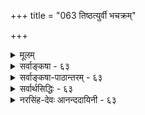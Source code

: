 +++
title = "063 तिष्ठत्युर्वी भचक्रम्"

+++
<details><summary>मूलम्</summary>

तिष्ठत्युर्वी भचक्रं पवनरयवशाद्भ्राम्यतीत्युक्तमाप्तैर्भ्रान्तैः कॢप्तं त्रिलोकीभ्रमणमिह तथा मेदिनीभ्रान्तिपातौ ।  
तद्भ्रान्तौ प्राक्प्रतीचोः प्रसजति पतने पत्रिणोस्तारतम्यं पाते गुर्व्यास्तु तस्याः प्रलघु दिवि समुत्क्षिप्तमेनां न यायात् ॥ ६३ ॥
</details>

<details><summary>सर्वाङ्कषा - ६३</summary>

पृथिवीतत्त्वनिरूपणप्रसक्त्या पृथिवीगोलमधिकृत्य, पुराणोक्तमनुवदति - तिष्ठतीत्यादि । **उर्वी** = भूमिः **तिष्ठति** = स्थिरा एकत्र तिष्ठति । **भचक्रम्** = ग्रहतारानक्षत्रादिगणः **पवनरयवशात्** = मरुद्वेगवशात् **भ्राम्यति** = परिभ्रमते इति आप्तैः पुराणकारैः उक्तम् । भ्रान्तैः कैश्चित् **इह** = एतद्विषये **त्रिलोकीभ्रमणम्** = त्रैलोक्याः : भ्रमणम् **क्लृप्तम्** = कल्पितम् । तथा **मेदिनीभ्रान्तिपातावपि** = आर्यभटादिसंमतः भूभ्रमणवादः, जैनोक्तः भूपतनवादश्च भ्रान्तैः क्लृप्तौ । भूभ्रमणपक्षे दोषं प्रदर्शयति - तद्भान्तावित्यादि । **तद्भ्रान्तौ** = भुवः भ्रमणे **पत्रिणोः** = पक्षिणोः **प्राक्प्रतीच्योः** = प्राग्दिशि, प्रत्यग्दिशि च **पतने** = डयने तारतम्यं प्रसजति ॥ 

अयमर्थः - भूभ्रमणवादिनो हि वदन्ति भूमिः पश्चिमदिशः पूर्वां दिशं भ्रमतीति । एवं तर्हि, द्वौ पक्षिणौ, युगपत् आकाशमुत्पत्योपरि गतौ । ततः तयोरेकः प्राग्दिशम्, अपरश्च प्रत्यग्दिशं चाभिमुखीकृत्य युगपत् यदा डयेताम्, तदा पक्षिणोः उपर्याकाशे स्थितत्वात् भूमेश्च पूर्वदिगभिमुखं भ्रमणात्, पूर्वदिशं प्रति गतः पक्षी स्वलक्ष्यं कदापि न प्राप्नुयात्, भूमेः पूर्वदिशि वेगेन भ्रमणे पक्षिणा तल्लक्ष्यप्राप्तेः असंभवात् । प्रत्यग्दिगभिमुखं गतस्तु पक्षी, विनैव पश्चिमदिग्गमनं स्वयमेव स्वलक्ष्यं प्राप्नुयात् । यावदयमाकाशे क्षणं 

64. 

115. 

[ ज्योतिश्शास्त्रादीनां मर्यादा ] 

ज्योतिश्शास्त्रं पुराणाद्यपि न हि निगमग्राह्यमन्योन्यबाध्यं 

विद्यास्थानं तु सर्वं प्रतिनियतनिजोपक्रियांशे प्रमाणम् । तात्पर्यं तर्कणीयं तदिह बहुविदा भूपरिध्यादिभेदे [दैः] 

दुर्ज्ञानं सर्वथा यन्मुनिभिरपि, परैस्तत्र तूदासितव्यम् ॥64॥ 



तिष्ठति तावत्येव भूमिः भ्रममाणा, तत्पक्षिलक्ष्यं स्वयमेव तस्य सुगमं कुर्यात् । एकस्य स्वलक्ष्याप्राप्तिः, अन्यस्य विनैव गमनं स्वलक्ष्यप्राप्तिरिति तयोः पतने तारतम्यं भवेत् । न चैतत् दृश्यते । अतः भूभ्रमणवादो न युक्त इत्याशयः ॥ 



इदानीन्तनैस्तु विज्ञानिभिः, केवलं भूमिः न भ्रमति; किन्तु भूमेः परिसरायमाणः उपरितनवायुमण्डलभागोऽपि तया सह भ्रमति । अतः न तारतम्यमित्युच्यते । अत्राचार्यैः वायुमण्डलरहितकेवलभूभ्रमणवादः खण्ड्यते । भूपतनवादे दोषं 

इत्यादि । **गुर्व्याः** = अधिकगुरुत्ववत्याः **तस्याः** = पृथिव्याः पाते तु सदाधःपतने तु **दिवि** = आकाशे **समुत्क्षिप्तम्** = पुरुषेण उपरि क्षिप्तंं **प्रलघु** = पृथिव्यपेक्षयात्यन्तन्यूनगुरुत्ववत् लोष्टादि **एनाम्** = भुवम् न **यायात्** = कदापि न प्राप्नुयात् । भूमेः अत्यन्तगुरुत्वात्, लोष्टादेरत्यन्तलघुत्वात्, उपरिक्षिप्तं लोष्टं यावदधः पतति, तावत्येव भूमेः बहुदूरमधः पतनात्, तल्लोष्टं कदापि भुवं न प्राप्नुयात् ॥ 

वस्तुतस्तु - आचार्यैः भूगोलनिर्णयाख्यः स्वतन्त्रो लघुग्रन्थः कश्चित् पुराणानुसाराद्विरचितः । विष्णुपुराणादिपुराणप्रक्रियामनुसृत्य तत्र वर्णितम् । पौराणिकी प्रक्रिया हि भूमेः परितः सप्तसागरादिकं वर्णयति । तदत्यन्तं प्रत्यक्षादिविरुद्धम् । भूमेर्गोलरूपतायाः आर्यभटादिभिः ज्योतिष्कैरप्यङ्गीकारात्, सप्तसागरादीनां भूमावेव एतैर्निरूपणाच्च खगोलशास्त्राननुगुणमप्येतत् । अतश्च यद्यपीदम् इदानीन्तनवैज्ञानिकदृष्ट्या न समर्थनीयं भवेत्; अथापि पौराणिकी प्रक्रिया अबद्धा इति न भ्रमितव्यम् । योगशास्त्ररहस्यज्ञानां सा प्रक्रिया सुगमा स्यात् । आचार्यैरपि योगशास्त्रप्रक्रिययैव वर्णितमिति मन्तव्यम् । अधिकमत्राप्रस्तुतम् ॥ ६३ ॥
</details>


<details><summary>सर्वाङ्कषा-पाठान्तरम् - ६३</summary>

पृथिवीतत्त्वनिरूपणप्रसक्त्या पृथिवीगोलमधिकृत्य, पुराणोक्तमनुवदति - तिष्ठतीत्यादि । उर्वी = भूमिः तिष्ठति = स्थिरा एकत्र तिष्ठति । भचक्रम्‌ = ग्रहतारानक्षत्रादिगणः पवनरयवशात्‌ = मरुद्वेगवशात्‌ भ्राम्यति= परिभ्रमते इति आप्तैः पुराणकारैः उक्तम्‌ । भ्रान्तैः कैश्चित्‌ इह = एतद्विषये त्रिलोकीभ्रमणम्‌ = त्रैलोक्या: भ्रमणम्‌ क्लृप्तम्‌ = कल्पितम्‌ । तथा मेदिनीभ्रान्तिपातावपि = आर्यभटदिसंमतः भूभ्रमणवादः, जैनोक्तः भूपतनवादश्च भ्रान्तैः क्लृप्तौ । भूम्रमणपकषे दोषं प्रदर्शयति - तद्भ्रान्तावित्यादि । तदभ्रान्तौ = भुव: भ्रमणे पत्रिणोः = पक्षिणोः प्राक्प्रतीच्योः = प्राग्दिशि, प्रत्यग्दिशि च पतने = डयने तारतम्यं प्रसजति ॥   
अयमर्थः - भूभ्रमणवादिनो हि वदन्ति भूमिः पश्चिमदिशः पूर्वा दिशं भ्रमतीति । एवं तर्हि, द्वौ पक्षिणौ, युगपत्‌ आकाशमुत्पत्योपरि गतौ । ततः तयोरेकः प्राग्दिशम्‌, अपरश्च प्रत्यग्दिशं चाभिमुखीकृत्य युगपत्‌ यदा डयेताम्‌, तदा पक्षिणोः उपर्याकाशो स्थितत्वात्‌ भूमेश्च पूर्वदिगभिमुखं भ्रमणात्‌, पूर्वदिशं प्रति गतः पक्षी स्वलक्ष्यं कदापि न प्राप्नुयात्‌, भूमेः पूर्वदिशि वेगेन भ्रमणे पक्षिणा तल्लक्ष्यप्राप्तेः असंभवात्‌ । प्रत्यग्दिगभिमुखं गतस्तु पक्षी, विनैव पश्चिमदिग्गमनं स्वयमेव स्वलकक्ष्यं प्राप्नुयात्‌ । यावदयमाकाशे क्षणं तिष्ठति तावत्येव भूमिः भ्रममाणा, तत्पक्षिलक्ष्यं स्वयमेव तस्य सुगमं कुर्यात्‌ । एकस्य स्वलक्ष्यप्राप्तिः, अन्यस्य विनैव गमनं स्वलक्ष्यप्राप्तिरिति तयोः पतने तारतम्यं भवेत्‌ । न चैतत्‌ दृश्यते । अतः भूभ्रमणवादो न युक्त इत्याशयः ॥   
इदानीन्तनैस्तु विज्ञानिभिः, केवलं भूमिः न भ्रमति; किन्तु भूमेः परिसरायमाणः उरपरितनवायुमण्डलभागोऽपि तया सह भ्रमति । अतः न तारतम्यमित्युच्यते । अत्राचार्यैः वायुमण्डलरहितकेवलभूभ्रमणवादः खण्ड्यते । भूपतनवादे दोषं प्रदर्शयति - पात इत्यादि । गुर्व्याः = अधिकगुरुत्ववत्याः तस्याः = पृथिव्याः पाते तु = सदाधःपतने तु दिवि = आकाशे समुत्क्षिप्तम् = पुरुषेण उपरि क्षिप्तं प्रलघु = पृथिव्यपेक्षयात्यन्तन्यूनगुरुत्ववत्‌ लोष्टादि एनाम्‌ = भुवम्‌ न यायात्‌ = कदापि न प्राप्नुयात्‌ । भूमेः अत्यन्तगुरुत्वात्‌, लोष्टदेरत्यन्तलघुत्वात्‌, उपरिक्षिप्तं लोष्टं यावदधः पतति, तावत्येव भूमेः बहुदूरमधः पतनात्‌, तल्लोष्टं कदापि भुवं न प्राप्नुयात्‌ ॥   
वस्तुतस्तु - आचार्यैः भूगोळनिर्णयाख्यः स्वतन्त्रो लघु्ग्रन्थः कश्चित्‌ पुराणानुसाराद्विरचतः । विष्णुपुराणादिपुराणप्रक्रियामनुसृत्य तत्र वर्णितम्‌ । पौराणिकी प्रक्रिया हि भूमेः परितः सप्तसागरादिकं वर्णयति । तदत्यन्तं प्रत्यक्षादिविरुद्धम्‌ । भूमेर्गोळरूपतायाः आर्यभटदिभिः ज्योतिष्कैरप्यङ्गीकारात्‌, सप्तसागरादीनां भूमावेव एतैर्निरूपणाच्च खगोळशास्त्राननुगुणमप्येतत्‌ । अतश्च यद्यपीदम्‌ इदानीन्तनवैज्ञानिकदृष्ट्या न समर्धनीयं भवेत्‌; अथापि पौराणिकी प्रक्रिया अबद्धा इति न भ्रमितव्यम्‌ । योगशास्त्ररहस्यज्ञानां सा प्रक्रिया सुगमा स्यात्‌ । आचार्यैरपि योगशास्त्रप्रक्रिययैव वर्णितमिति मन्तव्यम्‌ । अधिकमत्राप्रस्तुतम्‌ ॥ ६३ ॥
</details>


<details><summary>सर्वार्थसिद्धिः - ६३</summary>

भूप्रसङ्गात्तद्भ्रमणादिपक्षं निराकर्तुं स्वपक्षं तावदाह - तिष्ठतीति ॥ आप्तैः - पुराणादिकर्तृभिस्तदनुसारिभिश्च । आप्तिश्च तेषां "हिरण्मयेन सविता रथेन" इत्यादिश्रुत्यनुसारात् । अस्मिन् पक्षे सर्वलोकोपलम्भस्वारस्यमस्ति । न च गणितादिविरोधः । कक्षीकृतश्चायं पक्षः कार्तान्तिकैरपि । यथाऽऽह आर्यभटः -  
"उदयास्तमयनिमित्तं नित्यप्रवहेण वायुनाऽऽक्षिप्तः । लङ्कासमपश्चिमगो भपञ्जरस्सग्रहो भ्रमति ॥ इति ।  
केश्चित् "उत्ताना ह वै देवगवा वहन्ति" इत्यादिनिर्वहणाय त्रैलोक्यभ्रमणं स्वीकृतम्, तदुपालभ्यते - भ्रान्तैरिति । यथा स्वयं भ्राम्यन्तो बालिशा भुवं भ्राम्यन्तीमभिमन्यन्ते तथेदमिति भावः । यदि स्थिरतयैव दृष्टानां ग्रहनक्षत्राणां भ्रमणं कल्प्यते तदविशेषाद्भुवोऽपि कल्प्यतामिति चेन्न ; अपेक्षितस्यान्यथैव सिद्धेः । अत्र "अनुलोमगतिर्नौस्थ" इत्यादिषु स्थापितस्य भूभ्रमणवादस्य जैनोक्तस्य च भूपतनस्य भ्रान्तिकल्पितत्वमतिदिशति - तथेति । इषीकाप्रोतपत्रिकादिवत्स्वदेशं मुञ्चन्ती द्रुततरमधरोत्तरवृत्त्या भूः भ्रमतीति हि तद्भ्रान्तिपक्षः । अत्रोत्क्षिप्ताश्शरशिलादयः स्वदेशे तदासन्ने वा कथं निपतेयुः, नित्यं च स्वदेशपश्चिमभाग एव तेषां निपातस्स्यात् । उड्डीनाश्च पक्षिणो न कुलायमासीदेयुः, प्रत्यङ्मुखं पततां च तेषां गन्तव्यानि स्वयमपि तृणं प्रतिगच्छेयुः । प्राङ्मुखं गच्छतां तु दुःखेनापि न सन्निकृष्येरन् । एकदेशस्थिते च वर्षति वलाहके मुहूर्तमात्रान्मही शतयोजना सिच्येत । अतिकुशलानामपि धन्विनां दक्षिणोत्तरदिग्देशावस्थितस्थिरलक्ष्यवेधो न स्यात् । शरविहङ्गादीनामपि धरणीसममेव वायुना नोदनान्नोक्तप्रसङ्ग इति चेन्न ; तथाविधस्य प्रबलमारुतस्यानुपलम्भनिरस्तत्वात्, सर्वेषां प्रत्यङ्मुखगतिप्रतिरोधप्रसङ्गाच्च । यो हि महापृथिवीं प्रभञ्जनः प्रसभमार्तयति तं कथं लघीयांसो विहङ्गादयः प्रतिसरेयुः ? किंतु पृथिव्याः पूर्वमेव प्राङ्मुखं दूरमापनीयेरन् ? किंच ज्योतिर्गणभ्रमणहेतुर्मारुतश्शास्त्राभ्यनुज्ञानात् प्रत्यक्षविरोधाभावाच्च संगृह्यते, भूभ्रमणहेतुस्त्वसौ शास्त्रोपलम्भ-विरोधान्न कल्प्यः ; भुव एव वायुवददृष्टवशात्तादृशभ्रमणोपपत्तेः । स्यादेवं किं नश्छिन्नमिति चेन्न ; उपलम्भानुसारस्य छिन्नत्वात् । अत एव अनन्तताराग्रहभ्रमणकल्पनादेकभ्रमणकल्पनं वरमित्ययुक्तम् ; ताराभ्रमणादेरागमिकस्याकल्प्यत्वाच्च । तदेतत्सर्वमभिप्रेत्याह - तद्भ्रान्ताविति । - मूपतने दोषमाह - पात इति । अयं भावः - पातो हि भुवो न तावदुपलम्भागमाभ्याम्, तयोरिह तद्विपरीतत्वात् । नाप्यनुमानतः, गुरुत्वात्पतनस्य प्रतिबन्धके निरोधोपपतेः । निरालम्बने निरवधौ नभसि नित्यं निपतन्तीमलब्धप्रतिष्ठां भुवं कः प्रतिरुन्ध्यादिति चेन्न ; "वासुदेवस्य वीर्येण विधृतानि" इत्यादिना तत्सिद्धेः । भूपतने चोत्क्षिप्ताश्शिलादयो न कदाचिद्भुवं प्राप्नुयुः । गौरवप्रकर्षकाष्ठाभूताद्भूमण्डलादतिलघीयसां रजःप्रभृतीनामधिकपतनकल्पनं चोपहास्यम् ; पोतवालुकादिन्यायस्त्विह दुर्वचः, उपष्टम्भकादिविशेषस्यानभ्युपगमात्, तत्कल्पने च तस्याप्यन्यत्कल्प्यम् इत्यनवस्थानात्, वायुविशेषस्योपष्टम्भकत्वकल्पने तेनैव नित्यमपतनमिति किं न रोचते ? तदिह युक्तिमात्रशराणानां निराधाराऽपि स्वभावादेव तिष्ठति भूमिः । आगमानुविधायिनां तु सर्वाधारेण ब्रह्मणा सोपधानं निरुपधानं च विधृतेति । अत एव पृथिव्याधारस्थिरतरकर्परकॢप्तिर्निरस्ता । कर्परस्यापि निराधारस्य स्थित्यनुपपत्तेः, चतुरुदधिसंक्षोभसहत्वस्य पृथिव्यामेव कल्पयितव्यत्वात् । ये च पतनोत्पतनस्वभावभूतचतुष्टयमयत्वान्न पतति नोत्पतति च भूपिण्ड इत्याहुः, तेषामन्यूनानतिरिक्ततादृशावस्थानोचितपरिमाणैर्भूतैरारब्धः परिदृश्यमानमृच्छिलादिविलक्षणश्चागत्याऽन्य एव भूपिण्ड इत्यादिकल्पना केवलमूहमात्रसिद्धा । अन्ये - दक्षिणोत्तरध्रुवयोरयस्कान्तसमाधिं भूगोले चाय-स्समाधिमारोपयन्ति, ; तेऽपि कल्पनागौरवोपहताः ; भूगोलस्यैव हि अदृशशक्तिकल्पनं युक्तम् ; न तु दवीयसोरात्मस्थितिनिर्वाहसोपक्षयोः ध्रुवयोः । केचिद्भूगोलघनमध्यदेश एव सर्वेषामधोधोदेशः, तदभिमुखदत्तचरण एव स्थलजलचरः सर्वो जन्तुवर्गः । भूमिस्तु तदाश्रिता नानाकेसरपरिवृतकदम्बकुसुमग्रन्थिवन्मक्षिकावृतमधुगोलवच्च तिष्ठति । अमरानराश्च परस्परमधःस्थितान्मन्यन्ते । पतनं च सर्वेषां भूगोलमध्यदेशाभिमुखमेव । पृथिव्यंशास्त्ववकाशालाभान्न तत्र प्रविशन्ति । अतो महापृथिव्या न कदाचित्पतनम्, तामपेक्ष्य कस्यचिदधोदेशस्याभावात् इति । तदेतद्भुवोऽधस्तादुपरि च लोकानुपदिशद्भिश्शास्त्रैरुपरुध्येत । यत्तु - "पातालदेशाः क्षितिगोलमध्ये सप्तोपदिष्टास्तलपूर्वकास्ते" इति, यदपि "मेरुर्योजनमात्रः प्रभाकरो हिमवता परिक्षिप्तः । नन्दनवनस्य मध्ये रत्नमयस्सर्वतोवृत्तः ॥ इत्यादि, तदिदं गणितविसंवादाभावेऽपि शास्त्रान्तरविरुद्धं न कल्प्य न चोपदिष्टमिति श्रद्धातव्यम् ॥ ६३ ॥ इति भूभ्रमणादिवादभङ्गः ॥
</details>


<details><summary>नरसिंह-देवः आनन्ददायिनी - ६३</summary>

प्रसङ्गस्सङ्गतिरित्याह - भूप्रसङ्गादिति । तदनुसारिभिश्चेति । आर्यभटादिभिश्चेत्यर्थः । हिरण्म(ण्य)येनेति - देव आयातीत्यागमनादिकं भचक्रभ्रमणानुगुणमिति भावः । उपलम्भश्च भूम्याः स्थिरतया भचक्रस्य गतिमत्त्वेनेत्याह - अस्मिन्निति । ज्योतिश्शास्त्रे चायं पक्षः स्वीकृत इत्याह - कक्षीकृतश्चायमिति । तदेवाह - यथेति । उदयास्तमयनिमित्तं उदयास्तमयार्थम् । लङ्कायाः पश्चिमगस्संग्रहः । भचक्रस्य हि लङ्काद्वीपस्थान् प्रति पश्चिमगतयोपलब्धिरिति सम्प्रदायः । भपञ्जरः - भचक्रम् । नित्यप्रवहेण - सदागतिमता । वायुना क्षिप्तः परिभ्रमतीत्यर्थः ।  
नित्यं त्रिलोकी भ्रमति श्रुतिवाक्यानुसारतः ।  
अतो भचक्रं भ्रमति विपरीतं ग्रहान्वितम् ॥  
गणितैकदेशिमतमनुवदति - कैश्चिदिति । भ्रमणेनोपर्यधोभावे देवगवानामुत्तानतासम्भवादुत्तानत्वं भ्रमणे लिङ्गमिति भावः । यथा स्वयमिति - 'उत्ताना ह वै' इत्यादेः 'प्रजापतिरात्मनो वपामुदक्खिदत्' इत्यादिवदर्थवादतयाऽन्यपरत्वादिति भावः । अपेक्षितस्येति - उदयास्तमयादेरित्यर्थः । यद्वा उत्तानादिवाक्यनिर्वाहस्येत्यर्थः । निर्वाहस्तूक्त एव ।   
अनुलोमगतिर्नौस्थः यद्वज्जन्तुश्चरति भूमध्ये ।  
नित्यं भ्राम्यति भूमिः नित्यप्रवहेण वायुना नुन्ना ॥  
इति ज्योतिश्शास्त्रैकदेशिनां मतं;  
निराधारा भूमिः नित्यमधःपातिनी यस्मात् ।  
इति जैनमतं च दूषयितुमनुभाषते - अत्रानुलोमगतिरित्यादिना ।  
भूभ्रमणपक्षे दूषणमाह - तत्रोत्क्षिप्ता इति । यत्र स्थितेनोत्क्षेपः कृतः भ्रमणे सति तदन्यदेशस्यैव तदाकाशऋजुप्रदेशत्वात् तदन्यदेशे पतनं स्यात् । प्रायदेशपतनार्थं क्षिप्तस्य पाषाणादेः इषुयन्त्रक्षिप्तपाषाणादिवत् क्षेपः परभागे पातप्रसङ्गश्चेत्यर्थः । उड्डीनाश्चेति - तीव्रतरं भ्रमणेन प्रतिक्षणं कुलायादिपुरो धावन्ने(न्नि)वानुधावता दूरस्थ एव स्यादित्यर्थः । प्रत्यङ्मुखं पततामिति - यत्र पक्षी तत्र कुलायादेस्सन्निध्यसम्भवादिति भावः । प्राङ्मुखमिति - उद्देश्यदेशस्य पूर्वन्यायेन दवीयस्त्वादिति भावः । ननु शरविह(शरतर)ङ्गादि क्षिप्तं तीव्रतरेण वायुना नोदनात् यत्र स्वगन्तव्यदेशः तत्र गच्छतीति नैते दोषा इति शङ्कते - शरविहङ्गादीनामिति । तथाविधस्येति - तथाच पूर्वोक्तदोषास्स्युरिति भावः । तदङ्गीकारे बाधकमप्याह - सर्वेषामिति । आकाशसंचारिणामित्यर्थः । तदेवोपपादयति - यौ हीति । किञ्च भूभ्रमणे कारणाभावमप्याह - किञ्चेति । शास्त्रदृष्टविरुद्धकल्पनेऽपि भुव एव तादृशभ्रमणसामर्थ्यं कल्प्यतां किं तादृशवायुनेत्याह - भुव एवेति । किं नश्छिन्नमिति - भूभ्रमणस्याभीष्टस्य सिद्धत्वादिति भावः । उपलम्भेति - भुवः स्थैर्यस्योपलम्भादित्यर्थः । अत एवेति -उपलम्भविरोधादेवेत्यर्थः । ननु तर्हि भचक्रभ्रमणमपि न स्यादित्यत्राह - ताराभ्रमणादेरिति । इदमुपलक्षणम् - तारादेर्विदेशप्राप्तिश्च दृश्यत इति भ्रमणलिङ्गं तत्रास्ति; न च भूभ्रमणे लिङ्गं वास्तीति भावः । ननु तारादेः देशान्तरस्थतया दर्शनं न तल्लिङ्गं भवितुमर्हति; भूभ्रमणेन द्रष्टुः विप्रकर्षमात्रादपि तत्प्रतीतेरिति चेन्न; तारादेर्देशान्तरस्थताज्ञानं तत्रैव गतिमनुमापयति । परामर्शस्य स्वविषयसमानाधिकरणस्यै(णतयै)वानुमापकत्वात् । स्थिरस्य पर्वतादेर्निकटदृष्टस्य दूरे दृष्टिस्तु न पर्वतस्य गतिमनुमापयति; तत्र द्रष्ट्रुर्गतिमत्त्वस्य प्रत्यक्षदृष्टत्वेन अन्यथासिद्धत्वात् न च तारादेरनेकस्य भ्रमणकल्पनागौरवम्; चक्रस्यैकस्यैव भ्रमणकल्पनादिति भावः । तद्भ्रान्ताविति मूलस्य प्राक्प्रतीचोः पत्रिणोः पतने तारतम्यं - व्यत्यासः प्रसजति - प्राक्पततः पश्चिमत्वं प्रत्यक्पततः प्राज्ञं प्रसजतीत्यर्थः । ननु पतनस्य प्रामाणिकत्वे दोषः कथञ्चित्परिहर्तव्य इत्यत्राह - अयं भाव इति । पतने प्रमाणाभावादिति भावः । नन्वनमानमेव प्रमाणमित्याह -गुरुत्वात्पतनस्येति । गुरुत्वेऽपि दृढतरबद्धस्य पतनाभावाद्व्यभिचार इति भावः । प्रतिबन्धकाभावविशेषितं गुरुत्वं पतनलिङ्गमिति चोदयति - निरालम्बे इति । निरवधित्वं - सन्ततपतनहेतुः । तथा च सर्वदा निरालम्बत्वे सति गुरुत्वात् सन्ततपतनमनुमीयत इत्यर्थः । हेत्वसिद्धिमाह - वासुदेवस्येति -  
वासुदेवस्य वीर्येण विश्रुतानि महात्मनः ।  
इति विष्णुपुराणादौ भूम्यदेर्विधृरतत्वप्रतीतेरित्यर्थः । प्रमाणाभावमुक्त्वा बाधकतर्कमप्याह - भूपतने चेति । उत्क्षिप्तशिलादेः पतनेन भूप्रदेशप्राप्तिसमयेऽन्धकूपादौ प्रथमपतितशिला(तल)वत् भुवोऽतिवेगेनाधःपातात् पश्चात्पतच्छिलायाः प्राक्पतच्छिलाप्राप्त्यभाववत् भूप्राप्तिरेव कदाऽपि न स्यादिति भावः । ननु प्रथमं पतत्तृणादितः पश्चात्क्षिप्तपाषाणादिकं पतनकाल एव वेगातिशयात्प्राप्तप्नुवद्दृष्टमित्यत्राह - गौरवप्रकर्षेति । नन्वत्यन्तगुरुभूतस्यापि पोतस्य जलधेः पतनं मन्दं दृश्यते; वालुकायास्तु लघीयस्याः शीघ्रं दृश्यत इति कथमपहास्यता? इत्यत्राह - पोतवालुकेति । तत्र युक्तं गुरुतरस्यापि पोतस्य पृथुतया जलेन प्रतिबन्धात् पतने वेगाभावः; न चात्र तथा प्रतिबन्ध इति भावः । नन्वत्राप्युपष्टम्भकमस्त्वित्यत्राह - तत्कल्पने चेति । तथाच गौरवमिति भावः । ननु वायुविशेष उपष्टम्भकनिरपेक्ष उपष्टम्भको भवत्वित्यत्राह - वायुविशेषस्येति । वायुविशेषस्योपष्टम्भकस्य कल्पनापेक्षया स्वभावादवस्थानं कल्प्यताम्! लाघवात् इत्याह - तदिहेति । भवद्भिः किमिति नाभ्युपगम्यते? इत्यत्राह - आगमानविधायिनामिति । सोपधानं-कूर्मदिग्गजनागराजादिशरीरद्वारकम्; सङ्कल्पमात्रेण च धृतिरित्यर्थः । ये तु शैवाः -  
सामुद्राम्भसि विन्यस्तकर्परस्था तु मेदिनी ।  
संक्षोभं सा तु नायाति तरङ्गावर्तसंकुला ॥  
इत्याहुः; तन्मतमनुवदति - अत एवेत्यादिना । दूषणमाह - कर्परस्यापीति । बाधकं परिहरति - चतुरुदधीति । ये चेति - वायुतेजसोरुत्पतनस्वभावत्वात् भूजलयोः पतनस्वभावत्वात् परस्परकार्यप्रतिबन्धेनावस्थानमित्यर्थः । तेषामिति - दृश्यमानस्य भूपिण्डस्य पृथिवी - भूयस्त्वेन भूतान्तरावयवसमत्वादिति भावः ।   
'उभयोर्भूम्रा ध्रुवयोः विधृतेयमयस्कान्तनित्या भूः ।  
इति ज्योतिर्मतमनूद्य दूषयति - अन्ये इत्यादिना । मरीचिसिद्धान्तं दूषयति - केचिदित्यादिना । भूगोळस्य पिण्डस्य मध्यदेशः कठिनीभूतपिण्डाकारेण परितश्च घनीभूतो भूगोळो मध्यस्थसौरमण्डलकसौरप्रभान्यायेन वर्तते । तन्मध्यस्थकठिनप्रदेशन्यस्तचरणास्तदभिमुखाश्च सर्वे जन्तवो वर्तन्ते । अत एव सर्वेषामुपर्यधोभावबुद्धिः नरामराणां भवति । भूलोकादयश्च तदाश्रिता । तथाच कदम्बग्रन्थिः केसरपरिवृत इव कठिनीभूतभूगोळमध्यदेशो जन्तुवर्ग (लोक) परिवृतो भवति । जन्तूनामपि पततां पतनमपि भूगोळमध्यभूतकठिनप्रदेशाभिमुखमेव । 'तेषां च भूम्यंशभूतानां न तत्र भूमध्यभागे प्रवेशः । काठिन्येन निबिडतया परिसरप्रदेश इवावकाशाभावादित्यर्थः । अत इति - यतोऽवकाशे नास्ति महापृथिव्याः ततो न पतनमित्यर्थः । अवकाशाभावे हेतुः - तामपेक्ष्येति । यथा भवतां प्रकृतिरघ उपरि (तः) च व्यापिनी ततोऽतिरिक्तप्रदेशो न; तथा भुवः सर्वत इत्यर्थः । भूगोळमध्य एव ज्योतिश्शास्त्रे पातालादय उपदिष्टा इति पक्षान्तरेऽपि शास्त्रविरोधस्समान इत्याह - यत्त्विति । तदिदमिति - तस्यान्यपरत्वेन *लोकोपदेशपरत्वाभावादित्यर्थः ॥ ६३ ॥  
 भूभ्रमणादिवादभङ्गः ।
</details>
